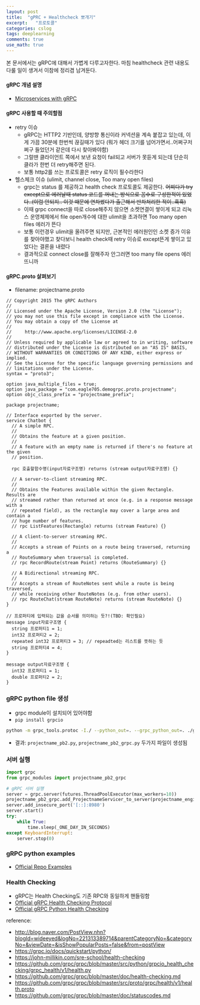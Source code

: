 ```yaml
---
layout: post
title:  "gPRC + Healthcheck 뽀개기"
excerpt:   "프로토콜"
categories: cslog
tags: deeplearning
comments: true
use_math: true
---
```

본 문서에서는 gRPC에 대해서 가볍게 다루고자한다. 마침 healthcheck 관련 내용도 다룰 일이 생겨서 이참에 정리겸 남겨둔다.

#### gRPC 개념 설명
- [Microservices with gRPC](https://medium.com/@goinhacker/microservices-with-grpc-d504133d191d)

#### gRPC 사용할 때 주의할점
- retry 이슈
  - gRPC는 HTTP2 기반인데, 양방향 통신이라 커넥션을 계속 붙잡고 있는데, 이게 가끔 30분에 한번씩 끊길때가 있다 (뭐가 헤더 크기를 넘어가면서..어쩌구저쩌구 들었던거 같은데 다시 찾아봐야함)
  - 그럴땐 클라이언트 쪽에서 보낸 요청이 fail되고 서버가 못듣게 되는데 단순히 클라가 한번 더 retry해주면 된다. 
  - 보통 http2를 쓰는 프로토콜은 retry 로직이 필수라한다
- 헬스체크 이슈 (ulimit, channel close, Too many open files)
  - grpc는 status 를 제공하고 health check 프로토콜도 제공한다. ~~어찌다가 try except으로 에러날때 status 코드를 꺼내는 방식으로 꼼수로 구성한적이 있었다..(이럼 안되지.. 이것 때문에 연차썼다가 출근해서 반차처리한 적이..흑흑)~~
  - 이때 grpc connect을 따로 close해주지 않으면 소켓연결이 쌓이게 되고 리눅스 운영체제에서 file open개수에 대한 ulimit을 초과하면 Too many open files 에러가 뜬다
  - 보통 이런경우 ulimit을 올려주면 되지만, 근본적인 에러원인인 소켓 증가 이유를 찾아야했고 찾다보니 health check때 retry 이슈로 except뜬게 쌓이고 있었다는 결론을 내렸다
  - 결과적으로 connect close를 잘해주자 안그러면 too many file opens 에러뜨니까

#### gRPC.proto 살펴보기
- filename: projectname.proto

```
// Copyright 2015 The gRPC Authors
//
// Licensed under the Apache License, Version 2.0 (the "License");
// you may not use this file except in compliance with the License.
// You may obtain a copy of the License at
//
//     http://www.apache.org/licenses/LICENSE-2.0
//
// Unless required by applicable law or agreed to in writing, software
// distributed under the License is distributed on an "AS IS" BASIS,
// WITHOUT WARRANTIES OR CONDITIONS OF ANY KIND, either express or implied.
// See the License for the specific language governing permissions and
// limitations under the License.
syntax = "proto3";

option java_multiple_files = true;
option java_package = "com.eagle705.demogrpc.proto.projectname";
option objc_class_prefix = "projectname_prefix";

package projectname;

// Interface exported by the server.
service Chatbot {
  // A simple RPC.
  //
  // Obtains the feature at a given position.
  //
  // A feature with an empty name is returned if there's no feature at the given
  // position.
  
  rpc 호출할함수명(input자료구조명) returns (stream output자료구조명) {}

  // A server-to-client streaming RPC.
  //
  // Obtains the Features available within the given Rectangle.  Results are
  // streamed rather than returned at once (e.g. in a response message with a
  // repeated field), as the rectangle may cover a large area and contain a
  // huge number of features.
  // rpc ListFeatures(Rectangle) returns (stream Feature) {}

  // A client-to-server streaming RPC.
  //
  // Accepts a stream of Points on a route being traversed, returning a
  // RouteSummary when traversal is completed.
  // rpc RecordRoute(stream Point) returns (RouteSummary) {}

  // A Bidirectional streaming RPC.
  //
  // Accepts a stream of RouteNotes sent while a route is being traversed,
  // while receiving other RouteNotes (e.g. from other users).
  // rpc RouteChat(stream RouteNote) returns (stream RouteNote) {}
}

// 프로퍼티에 입력되는 값을 순서를 의미하는 듯?!(TBD: 확인필요)
message input자료구조명 {
  string 프로퍼티1 = 1;
  int32 프로퍼티2 = 2;
  repeated int32 프로퍼티3 = 3; // repeadted는 리스트를 뜻하는 듯
  string 프로퍼티4 = 4;
}

message output자료구조명 {
  int32 프로퍼티1 = 1;
  double 프로퍼티2 = 2;
}
```

### gRPC python file 생성
- grpc module이 설치되어 있어야함
- ```pip install grpcio```

```bash
python -m grpc_tools.protoc -I./ --python_out=. --grpc_python_out=. ./grpc_modules/projectname.proto
```

- 결과: ```projectname_pb2.py```, ```projectname_pb2_grpc.py``` 두가지 파일이 생성됨


### 서버 실행

```python
import grpc
from grpc_modules import projectname_pb2_grpc

# gRPC 서버 실행
server = grpc.server(futures.ThreadPoolExecutor(max_workers=10))
projectname_pb2_grpc.add_ProjectnameServicer_to_server(projectname_engine, server)
server.add_insecure_port('[::]:8980')
server.start()
try:
    while True:
        time.sleep(_ONE_DAY_IN_SECONDS)
except KeyboardInterrupt:
    server.stop(0)
```

### gRPC python examples
- [Official Repo Examples](https://github.com/grpc/grpc/tree/master/examples/python)

### Health Checking
- gRPC는 Health Checking도 기존 RPC와 동일하게 핸들링함
- [Official gRPC Health Checking Protocol](https://github.com/grpc/grpc/blob/master/doc/health-checking.md)
- [Official gRPC Python Health Checking](https://github.com/grpc/grpc/tree/master/src/python/grpcio_health_checking)


reference:
- http://blog.naver.com/PostView.nhn?blogId=wideeyed&logNo=221313389714&parentCategoryNo=&categoryNo=&viewDate=&isShowPopularPosts=false&from=postView
- https://grpc.io/docs/quickstart/python/
- https://john-millikin.com/sre-school/health-checking
- https://github.com/grpc/grpc/blob/master/src/python/grpcio_health_checking/grpc_health/v1/health.py
- https://github.com/grpc/grpc/blob/master/doc/health-checking.md
- https://github.com/grpc/grpc/blob/master/src/proto/grpc/health/v1/health.proto
- https://github.com/grpc/grpc/blob/master/doc/statuscodes.md


